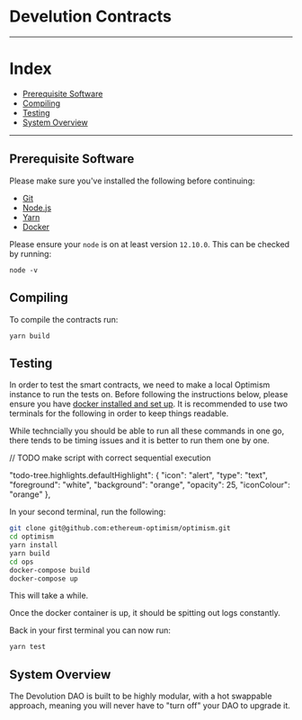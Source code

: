 # Develution Contracts

---

# Index 
* [Prerequisite Software](#prerequisite-software)
* [Compiling](#compiling)
* [Testing](#testing)
* [System Overview](#system-overview)

---

## Prerequisite Software

Please make sure you've installed the following before continuing:

- [Git](https://git-scm.com/book/en/v2/Getting-Started-Installing-Git)
- [Node.js](https://nodejs.org/en/download/)
- [Yarn](https://classic.yarnpkg.com/en/docs/install#mac-stable)
- [Docker](https://docs.docker.com/engine/install/)

Please ensure your `node` is on at least version `12.10.0`. This can be checked by running:
```
node -v
```

## Compiling 

To compile the contracts run:
```
yarn build
```

## Testing

In order to test the smart contracts, we need to make a local Optimism instance to run the tests on. Before following the instructions below, please ensure you have [docker installed and set up](https://docs.docker.com/engine/install/). It is recommended to use two terminals for the following in order to keep things readable. 

While techncially you should be able to run all these commands in one go, there tends to be timing issues and it is better to run them one by one.

// TODO make script with correct sequential execution

"todo-tree.highlights.defaultHighlight": {
        "icon": "alert",
        "type": "text",
        "foreground": "white",
        "background": "orange",
        "opacity": 25,
        "iconColour": "orange"
    },

In your second terminal, run the following:
```sh
git clone git@github.com:ethereum-optimism/optimism.git
cd optimism
yarn install
yarn build
cd ops
docker-compose build
docker-compose up
```

This will take a while. 

Once the docker container is up, it should be spitting out logs constantly. 

Back in your first terminal you can now run:
```
yarn test
```

## System Overview

The Devolution DAO is built to be highly modular, with a hot swappable approach, meaning you will never have to "turn off" your DAO to upgrade it.

